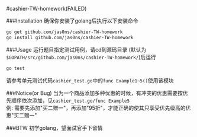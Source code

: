 #cashier-TW-homework(FAILED)

###Installation
确保你安装了golang后执行以下安装命令
```bash
go get github.com/jas0ns/cashier-TW-homework
go install github.com/jas0ns/cashier-TW-homework
```

###Usage
运行题目指定测试用例，请cd到源码目录
(默认为`$GOPATH/src/github.com/jas0ns/cashier-TW-homework/`)后运行
```bash
go test
```

请参考单元测试代码`cashier_test.go`中的`func Example1~5()`使用该模块

###Notice(or Bug)
当为一个商品添加多种优惠的时候，有冲突的优惠需要按优先顺序依次添加，见`cashier_test.go/func Example5`<br>
例: 需要先添加"买二赠一"，再添加"95折"，才能正确的使其只享受优先级高的优惠"买二赠一"


###BTW
初学golang，望面试官手下留情
